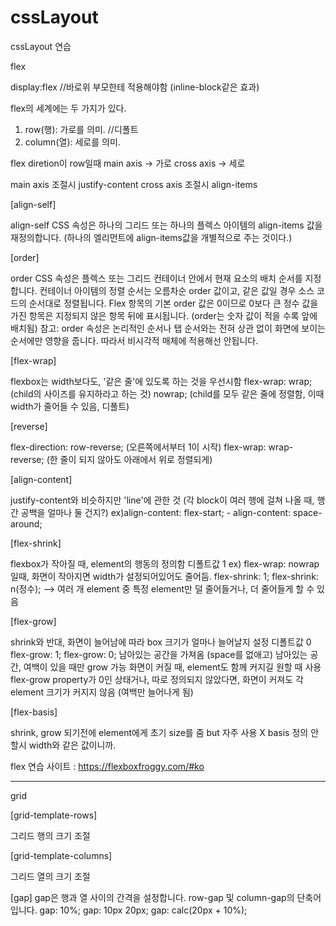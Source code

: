 # cssLayout
cssLayout 연습

flex

display:flex	//바로위 부모한테 적용해야함 (inline-block같은 효과)

flex의 세계에는 두 가지가 있다.
1. row(행): 가로를 의미.  //디폴트
2. column(열): 세로를 의미.

flex diretion이 row일때
main axis -> 가로
cross axis -> 세로

main axis 조절시 justify-content
cross axis 조절시 align-items

[align-self]

align-self CSS 속성은 하나의 그리드 또는 하나의 플렉스 아이템의 align-items 값을 재정의합니다.
(하나의 엘리먼트에 align-items값을 개별적으로 주는 것이다.)

[order]

order CSS 속성은 플렉스 또는 그리드 컨테이너 안에서 현재 요소의 배치 순서를 지정합니다. 컨테이너 아이템의 정렬 순서는 오름차순 order 값이고, 같은 값일 경우 소스 코드의 순서대로 정렬됩니다. Flex 항목의 기본 order 값은 0이므로 0보다 큰 정수 값을 가진 항목은 지정되지 않은 항목 뒤에 표시됩니다.
(order는 숫자 값이 적을 수록 앞에 배치됨)
참고: order 속성은 논리적인 순서나 탭 순서와는 전혀 상관 없이 화면에 보이는 순서에만 영향을 줍니다. 따라서 비시각적 매체에 적용해선 안됩니다.


[flex-wrap]

flexbox는 width보다도, '같은 줄'에 있도록 하는 것을 우선시함
flex-wrap: wrap; (child의 사이즈를 유지하라고 하는 것)
nowrap; (child를 모두 같은 줄에 정렬함, 이때 width가 줄어들 수 있음, 디폴트)

[reverse]

flex-direction: row-reverse; (오른쪽에서부터 1이 시작)
flex-wrap: wrap-reverse; (한 줄이 되지 않아도 아래에서 위로 정렬되게)

[align-content]

justify-content와 비슷하지만 'line'에 관한 것 (각 block이 여러 행에 걸쳐 나올 때, 행간 공백을 얼마나 둘 건지?)
ex)align-content: flex-start; - align-content: space-around;

[flex-shrink] 

flexbox가 작아질 때, element의 행동의 정의함
디폴트값 1
ex) flex-wrap: nowrap일때, 화면이 작아지면 width가 설정되어있어도 줄어듬.
flex-shrink: 1; flex-shrink: n(정수); --> 여러 개 element 중 특정 element만 덜 줄어들거나, 더 줄어들게 할 수 있음


[flex-grow] 

shrink와 반대, 화면이 늘어남에 따라 box 크기가 얼마나 늘어날지 설정
디폴트값 0
flex-grow: 1; flex-grow: 0; 남아있는 공간을 가져옴 (space를 없애고)
남아있는 공간, 여백이 있을 때만 grow 가능
화면이 커질 때, element도 함께 커지길 원할 때 사용
flex-grow property가 0인 상태거나, 따로 정의되지 않았다면, 화면이 커져도 각 element 크기가 커지지 않음 (여백만 늘어나게 됨)


[flex-basis]

shrink, grow 되기전에 element에게 초기 size를 줌
but 자주 사용 X basis 정의 안할시 width와 같은 값이니까.

flex 연습 사이트 : https://flexboxfroggy.com/#ko

-----------------------------------------------------------------------------------

grid

[grid-template-rows]

그리드 행의 크기 조절

[grid-template-columns]

그리드 열의 크기 조절

[gap]
gap은 행과 열 사이의 간격을 설정합니다.
row-gap 및 column-gap의 단축어입니다.
gap: 10%;
gap: 10px 20px;
gap: calc(20px + 10%);


